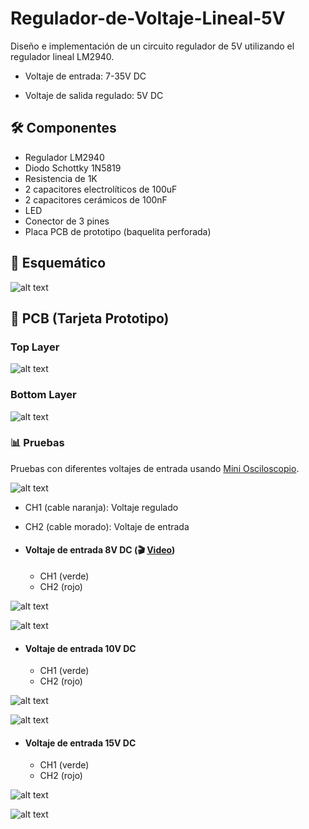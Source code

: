 # Regulador-de-Voltaje-Lineal-5V
Diseño e implementación de un circuito regulador de 5V utilizando el regulador lineal LM2940.

- Voltaje de entrada: 7-35V DC

- Voltaje de salida regulado: 5V DC

## 🛠️ Componentes

- Regulador LM2940
- Diodo Schottky 1N5819
- Resistencia de 1K
- 2 capacitores electrolíticos de 100uF
- 2 capacitores cerámicos de 100nF
- LED
- Conector de 3 pines
- Placa PCB de prototipo (baquelita perforada)

## 📐 Esquemático

![alt text](./Imagenes/Esquematico.PNG)

## 📸 PCB (Tarjeta Prototipo)

### Top Layer

![alt text](./Imagenes/Top.jpeg)

### Bottom Layer

![alt text](./Imagenes/Bottom.jpeg)

### 📊 Pruebas

Pruebas con diferentes voltajes de entrada usando [Mini Osciloscopio](https://github.com/Giancarlo0811/Mini-Osciloscopio).

![alt text](./Imagenes/Montaje-test.jpeg)

- CH1 (cable naranja): Voltaje regulado 
- CH2 (cable morado): Voltaje de entrada

- #### Voltaje de entrada 8V DC (🎬 [Video](https://youtu.be/low_0nrt3PA))

    - CH1 (verde)
    - CH2 (rojo)

![alt text](./Imagenes/Test-8V.PNG)

![alt text](./Imagenes/Multimeter-8V.PNG)

- #### Voltaje de entrada 10V DC

    - CH1 (verde)
    - CH2 (rojo)

![alt text](./Imagenes/Test-10V.PNG)

![alt text](./Imagenes/Multimeter-10V.PNG)

- #### Voltaje de entrada 15V DC

    - CH1 (verde)
    - CH2 (rojo)

![alt text](./Imagenes/Test-15V.PNG)

![alt text](./Imagenes/Multimeter-15V.PNG)